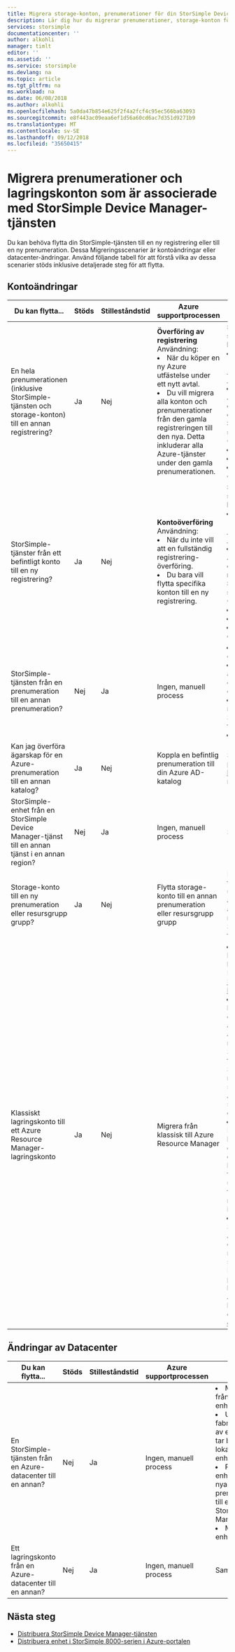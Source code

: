 ```yaml
---
title: Migrera storage-konton, prenumerationer för din StorSimple Device Manager-tjänsten | Microsoft Docs
description: Lär dig hur du migrerar prenumerationer, storage-konton för din StorSimple Device Manager-service8000.
services: storsimple
documentationcenter: ''
author: alkohli
manager: timlt
editor: ''
ms.assetid: ''
ms.service: storsimple
ms.devlang: na
ms.topic: article
ms.tgt_pltfrm: na
ms.workload: na
ms.date: 06/08/2018
ms.author: alkohli
ms.openlocfilehash: 5a0da47b854e625f2f4a2fcf4c95ec566ba63093
ms.sourcegitcommit: e8f443ac09eaa6ef1d56a60cd6ac7d351d9271b9
ms.translationtype: MT
ms.contentlocale: sv-SE
ms.lasthandoff: 09/12/2018
ms.locfileid: "35650415"
---
```

# <a name="migrate-subscriptions-and-storage-accounts-associated-with-storsimple-device-manager-service"></a>Migrera prenumerationer och lagringskonton som är associerade med StorSimple Device Manager-tjänsten

Du kan behöva flytta din StorSimple-tjänsten till en ny registrering eller till en ny prenumeration. Dessa Migreringsscenarier är kontoändringar eller datacenter-ändringar. Använd följande tabell för att förstå vilka av dessa scenarier stöds inklusive detaljerade steg för att flytta.

## <a name="account-changes"></a>Kontoändringar

| Du kan flytta...| Stöds| Stilleståndstid| Azure supportprocessen| Metoden|
|-----|-----|-----|-----|-----|
| En hela prenumerationen (inklusive StorSimple-tjänsten och storage-konton) till en annan registrering? | Ja       | Nej       | **Överföring av registrering**<br>Användning:<li>När du köper en ny Azure utfästelse under ett nytt avtal.</li><li>Du vill migrera alla konton och prenumerationer från den gamla registreringen till den nya. Detta inkluderar alla Azure-tjänster under den gamla prenumerationen.</li> | **Steg 1: Öppna ett supportärende för Azure Enterprise igen.**<li>Gå till [http://aka.ms/AzureEntSupport](http://aka.ms/AzureEntSupport).</li><li> Välj **registrering Administration** och välj sedan **överföra från en registrering till en ny registrering**.<br>**Steg 2: Ange informationen som efterfrågas**<br>Omfatta:<li>registreringsnummer för källa</li><li> mål-registreringsnummer</li><li>ikraftträdandedatum för överföring|
| StorSimple-tjänster från ett befintligt konto till en ny registrering?    | Ja       | Nej       | **Kontoöverföring**<br>Användning:<li>När du inte vill att en fullständig registrering-överföring.</li><li>Du bara vill flytta specifika konton till en ny registrering.</li>| **Steg 1: Öppna ett supportärende för Azure Enterprise igen.**<li>Gå till [http://aka.ms/AzureEntSupport](http://aka.ms/AzureEntSupport).</li><li>Välj **registrering Administration** och välj sedan **överföra ett EA-konto till en ny registrering**.<br>**Steg 2: Ange informationen som efterfrågas**<br>Omfatta:<li>registreringsnummer för källa</li><li> mål-registreringsnummer</li><li>ikraftträdandedatum för överföring|
| StorSimple-tjänsten från en prenumeration till en annan prenumeration?      | Nej        |    Ja         | Ingen, manuell process|<li>Migrera data från StorSimple-enhet.</li><li>Utföra en fabriksåterställning av enheten, detta tar bort eventuella lokala data på enheten.</li><li>Registrera enheten med den nya prenumerationen till en StorSimple Device Manager-tjänst.</li><li>Migrera data till enheten.|
  |Kan jag överföra ägarskap för en Azure-prenumeration till en annan katalog? | Ja       | Nej       | Koppla en befintlig prenumeration till din Azure AD-katalog | Se [att koppla en befintlig prenumeration i Azure AD-katalogen](../active-directory/fundamentals/active-directory-how-subscriptions-associated-directory.md). Det kan ta upp till 10 minuter innan allt visas korrekt.|
| StorSimple-enhet från en StorSimple Device Manager-tjänst till en annan tjänst i en annan region?      | Nej        | Ja            | Ingen, manuell process |Samma som ovan.|
| Storage-konto till en ny prenumeration eller resursgrupp grupp?     | Ja        | Nej             |Flytta storage-konto till en annan prenumeration eller resursgrupp grupp |Efter överflyttningen om åtkomst till lagringskontonycklarna har uppdaterats, behöver användaren du konfigurera åtkomstnycklarna för det migrerade storage-kontot via StorSimple Device Manager-tjänsten manuellt.|
| Klassiskt lagringskonto till ett Azure Resource Manager-lagringskonto      | Ja        | Nej             |Migrera från klassisk till Azure Resource Manager |<li>Detaljerade anvisningar om hur du migrerar ett storage-konto från klassisk till Azure Resource Manager finns i [Migrera ett klassiskt lagringskonto](../virtual-machines/windows/migration-classic-resource-manager-ps.md#step-62-migrate-a-storage-account).</li><li> Om åtkomstnycklarna för lagringskontot har uppdaterats efter migreringen, måste användaren att synkronisera åtkomstnycklarna för det migrerade storage-kontot via StorSimple Device Manager-tjänsten. Det här är att se till att StorSimple-enheter fungerar normalt och kan nivån primär-/ säkerhetskopieringsdata till Azure. Detaljerad information om synkronisera åtkomstnycklarna går du till [Rotation arbetsflöde](storsimple-8000-manage-storage-accounts.md#key-rotation-of-storage-accounts).</li><li> När det gäller en StorSimple-Molninstallationen om klassiskt lagringskonto har migrerats, men den underliggande virtuella datorn fortfarande kvar i klassisk, ska installationen fungera korrekt. Om den underliggande virtuella datorn för molninstallationen har migrerats, fungerar inte inaktivera och ta bort funktioner.</li><li> Du måste skapa en ny StorSimple Cloud Appliances i Azure portal och sedan växla över från äldre molninstallationer. Du kan inte skapa en StorSimple-Molninstallation i nya Azure-portalen med ett klassiskt lagringskonto, de måste ha ett Azure Resource Manager-lagringskonto. Mer information går du till [distribuera och hantera en StorSimple Cloud Appliance](storsimple-8000-cloud-appliance-u2.md).</li>|Samma som ovan.|

## <a name="datacenter-changes"></a>Ändringar av Datacenter

| Du kan flytta...| Stöds|Stilleståndstid| Azure supportprocessen| Metoden|
|-----|-----|-----|-----|-----|
| En StorSimple-tjänsten från en Azure-datacenter till en annan? | Nej | Ja |Ingen, manuell process  |<li>Migrera data från StorSimple-enhet.</li><li>Utföra en fabriksåterställning av enheten, detta tar bort eventuella lokala data på enheten.</li><li>Registrera enheten med den nya prenumerationen till en ny StorSimple Device Manager-tjänst.</li><li>Migrera data till enheten.|
| Ett lagringskonto från en Azure-datacenter till en annan? | Nej |Ja  |Ingen, manuell process  | Samma som ovan.|

## <a name="next-steps"></a>Nästa steg

* [Distribuera StorSimple Device Manager-tjänsten](storsimple-8000-manage-service.md)
* [Distribuera enhet i StorSimple 8000-serien i Azure-portalen](storsimple-8000-deployment-walkthrough-u2.md)
